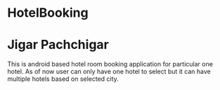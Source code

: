 # HotelBooking

# Jigar Pachchigar


This is android based hotel room booking application for particular one hotel.
As of now user can only have one hotel to select but it can have multiple hotels based on selected city.

